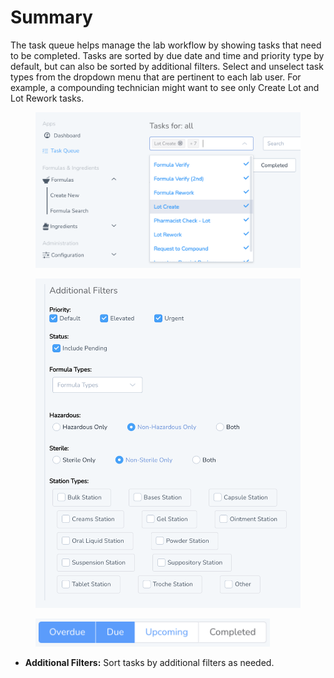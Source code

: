 # Summary

The task queue helps manage the lab workflow by showing tasks that need to be completed. Tasks are sorted by due date and time and priority type by default, but can also be sorted by additional filters. Select and unselect task types from the dropdown menu that are pertinent to each lab user. For example, a compounding technician might want to see only Create Lot and Lot Rework tasks.

<figure><img src="../.gitbook/assets/image (52).png" alt="" width="563"><figcaption></figcaption></figure>

<figure><img src="../.gitbook/assets/image (53).png" alt="" width="563"><figcaption></figcaption></figure>

<figure><img src="../.gitbook/assets/image (55).png" alt="" width="375"><figcaption></figcaption></figure>

* **Additional Filters:** Sort tasks by additional filters as needed.
